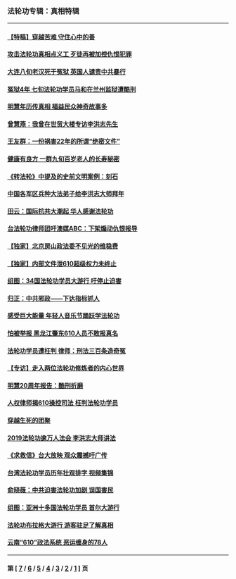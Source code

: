 ### 法轮功专辑：真相特辑
---
#### [【特稿】穿越苦难 守住心中的善](../../pages/nf4389/n13784979.md?01290430) 
#### [攻击法轮功真相点义工 歹徒再被加控仇恨犯罪](../../pages/nf4389/n13601019.md?01290430) 
#### [大连八旬老汉死于冤狱 英国人谴责中共暴行](../../pages/nf4389/n13480118.md?01290430) 
#### [冤狱4年 七旬法轮功学员马和在兰州监狱遭酷刑](../../pages/nf4389/n13304688.md?01290430) 
#### [明慧年历传真相 福益民众神奇故事多](../../pages/nf4389/n13294545.md?01290430) 
#### [曾慧燕：我曾在世贸大楼专访李洪志先生](../../pages/nf4389/n12898729.md?01290430) 
#### [王友群：一份祸害22年的所谓“绝密文件”](../../pages/nf4389/n12871750.md?01290430) 
#### [健康有良方 一群九旬百岁老人的长寿秘密](../../pages/nf4389/n12847475.md?01290430) 
#### [《转法轮》中提及的史前文明案例：刻石](../../pages/nf4389/n12758577.md?01290430) 
#### [中国各军区兵种大法弟子给李洪志大师拜年](../../pages/nf4389/n12750047.md?01290430) 
#### [田云：国际抗共大潮起 华人感谢法轮功](../../pages/nf4389/n12357708.md?01290430) 
#### [台法轮功律师团吁澳媒ABC：下架煽动仇恨报导](../../pages/nf4389/n12279917.md?01290430) 
#### [【独家】北京房山政法委不见光的维稳费](../../pages/nf4389/n12031979.md?01290430) 
#### [【独家】内部文件泄610超级权力未终止](../../pages/nf4389/n12023895.md?01290430) 
#### [组图：34国法轮功学员大游行 吁停止迫害](../../pages/nf4389/n11492658.md?01290430) 
#### [归正：中共邪政——下达指标抓人](../../pages/nf4389/n11474770.md?01290430) 
#### [感受巨大能量 年轻人音乐节踊跃学法轮功](../../pages/nf4389/n11441981.md?01290430) 
#### [怕被举报 黑龙江肇东610人员不敢报真名](../../pages/nf4389/n11436499.md?01290430) 
#### [法轮功学员遭枉判 律师：刑法三百条造奇冤](../../pages/nf4389/n11433943.md?01290430) 
#### [【专访】走入两位法轮功修炼者的内心世界](../../pages/nf4389/n11415623.md?01290430) 
#### [明慧20周年报告：酷刑折磨](../../pages/nf4389/n11387954.md?01290430) 
#### [人权律师揭610操控司法 枉判法轮功学员](../../pages/nf4389/n11313370.md?01290430) 
#### [穿越生死的团聚](../../pages/nf4389/n11258922.md?01290430) 
#### [2019法轮功逾万人法会 李洪志大师讲法](../../pages/nf4389/n11265303.md?01290430) 
#### [《求救信》台大放映 观众震撼吁广传](../../pages/nf4389/n10922251.md?01290430) 
#### [台湾法轮功学员历年壮观排字 视频集锦](../../pages/nf4389/n10878789.md?01290430) 
#### [俞晓薇：中共迫害法轮功加剧 误国害民](../../pages/nf4389/n10859260.md?01290430) 
#### [组图：亚洲十多国法轮功学员 首尔大游行](../../pages/nf4389/n10781149.md?01290430) 
#### [法轮功布拉格大游行 游客驻足了解真相](../../pages/nf4389/n10749360.md?01290430) 
#### [云南“610”政法系统 恶运缠身的78人](../../pages/nf4389/n10747534.md?01290430) 

---
#### 第 [ [7](./7.md?01290430) / [6](./6.md?01290430) / [5](./5.md?01290430) / [4](./4.md?01290430) / [3](./3.md?01290430) / [2](./2.md?01290430) / [1](./1.md?01290430) ] 页
